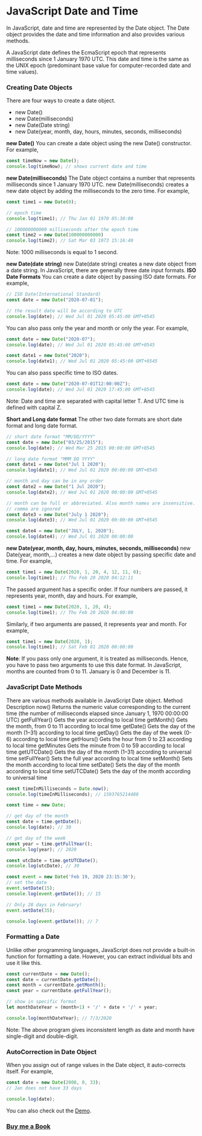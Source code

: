 # JavaScript Date and Time
In JavaScript, date and time are represented by the Date object. The Date object provides the date and time information and also provides various methods.

A JavaScript date defines the EcmaScript epoch that represents milliseconds since 1 January 1970 UTC. This date and time is the same as the UNIX epoch (predominant base value for computer-recorded date and time values).

### Creating Date Objects
There are four ways to create a date object.
- new Date()
- new Date(milliseconds)
- new Date(Date string)
- new Date(year, month, day, hours, minutes, seconds, milliseconds)

**new Date()**
You can create a date object using the new Date() constructor. For example,
```javascript
const timeNow = new Date();
console.log(timeNow); // shows current date and time
```
**new Date(milliseconds)**
The Date object contains a number that represents milliseconds since 1 January 1970 UTC.
new Date(milliseconds) creates a new date object by adding the milliseconds to the zero time. For example,

```javascript
const time1 = new Date(0);

// epoch time
console.log(time1); // Thu Jan 01 1970 05:30:00

// 100000000000 milliseconds after the epoch time
const time2 = new Date(100000000000)
console.log(time2); // Sat Mar 03 1973 15:16:40
```
Note: 1000 milliseconds is equal to 1 second.

**new Date(date string)**
new Date(date string) creates a new date object from a date string.
In JavaScript, there are generally three date input formats.
**ISO Date Formats**
You can create a date object by passing ISO date formats. For example,
```javascript
// ISO Date(International Standard)
const date = new Date("2020-07-01");

// the result date will be according to UTC
console.log(date); // Wed Jul 01 2020 05:45:00 GMT+0545
```
You can also pass only the year and month or only the year. For example,
```javascript
const date = new Date("2020-07");
console.log(date); // Wed Jul 01 2020 05:45:00 GMT+0545

const date1 = new Date("2020");
console.log(date1); // Wed Jul 01 2020 05:45:00 GMT+0545
```
You can also pass specific time to ISO dates.
```javascript
const date = new Date("2020-07-01T12:00:00Z");
console.log(date); // Wed Jul 01 2020 17:45:00 GMT+0545
```
Note: Date and time are separated with capital letter T. And UTC time is defined with capital Z.

**Short and Long date format**
The other two date formats are short date format and long date format.
```javascript
// short date format "MM/DD/YYYY"
const date = new Date("03/25/2015");
console.log(date); // Wed Mar 25 2015 00:00:00 GMT+0545

// long date format "MMM DD YYYY"
const date1 = new Date("Jul 1 2020");
console.log(date1); // Wed Jul 01 2020 00:00:00 GMT+0545

// month and day can be in any order
const date2 = new Date("1 Jul 2020");
console.log(date2); // Wed Jul 01 2020 00:00:00 GMT+0545

// month can be full or abbreviated. Also month names are insensitive.
// comma are ignored
const date3 = new Date("July 1 2020");
console.log(date3); // Wed Jul 01 2020 00:00:00 GMT+0545

const date4 = new Date("JULY, 1, 2020");
console.log(date4); // Wed Jul 01 2020 00:00:00
```
**new Date(year, month, day, hours, minutes, seconds, milliseconds)**
new Date(year, month,...) creates a new date object by passing specific date and time. For example,
```javascript
const time1 = new Date(2020, 1, 20, 4, 12, 11, 0);
console.log(time1); // Thu Feb 20 2020 04:12:11
```
The passed argument has a specific order.
If four numbers are passed, it represents year, month, day and hours. For example,
```javascript
const time1 = new Date(2020, 1, 20, 4);
console.log(time1); // Thu Feb 20 2020 04:00:00
```
Similarly, if two arguments are passed, it represents year and month. For example,
```javascript
const time1 = new Date(2020, 1);
console.log(time1); // Sat Feb 01 2020 00:00:00
```
**Note**: If you pass only one argument, it is treated as milliseconds. Hence, you have to pass two arguments to use this date format.
In JavaScript, months are counted from 0 to 11. January is 0 and December is 11.

### JavaScript Date Methods
There are various methods available in JavaScript Date object.
Method	Description
now()	Returns the numeric value corresponding to the current time (the number of milliseconds elapsed since January 1, 1970 00:00:00 UTC)
getFullYear()	Gets the year according to local time
getMonth()	Gets the month, from 0 to 11 according to local time
getDate()	Gets the day of the month (1–31) according to local time
getDay()	Gets the day of the week (0-6) according to local time
getHours()	Gets the hour from 0 to 23 according to local time
getMinutes	Gets the minute from 0 to 59 according to local time
getUTCDate()	Gets the day of the month (1–31) according to universal time
setFullYear()	Sets the full year according to local time
setMonth()	Sets the month according to local time
setDate()	Sets the day of the month according to local time
setUTCDate()	Sets the day of the month according to universal time

```javascript
const timeInMilliseconds = Date.now();
console.log(timeInMilliseconds); // 1593765214488

const time = new Date;

// get day of the month
const date = time.getDate();
console.log(date); // 30

// get day of the week
const year = time.getFullYear();
console.log(year); // 2020

const utcDate = time.getUTCDate();
console.log(utcDate); // 30

const event = new Date('Feb 19, 2020 23:15:30');
// set the date
event.setDate(15);
console.log(event.getDate()); // 15

// Only 28 days in February!
event.setDate(35);

console.log(event.getDate()); // 7
```
### Formatting a Date
Unlike other programming languages, JavaScript does not provide a built-in function for formatting a date.
However, you can extract individual bits and use it like this.
```javascript
const currentDate = new Date();
const date = currentDate.getDate();
const month = currentDate.getMonth();
const year = currentDate.getFullYear();

// show in specific format
let monthDateYear = (month+1) + '/' + date + '/' + year;

console.log(monthDateYear); // 7/3/2020
```
Note: The above program gives inconsistent length as date and month have single-digit and double-digit.

### AutoCorrection in Date Object
When you assign out of range values in the Date object, it auto-corrects itself. For example,
```javascript
const date = new Date(2008, 0, 33);
// Jan does not have 33 days

console.log(date);
```

You can also check out the [Demo](https://praveenorugantitech.github.io/praveenorugantitech-javascript/12_Date_Time/Demo).

### [Buy me a Book](https://www.buymeacoffee.com/praveenoruganti)


